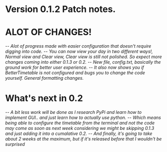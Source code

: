 #   Version 0.1.2 Patch notes.

#   ALOT OF CHANGES!
   -- *Alot of progress made with easier configuration that doesn't require digging into code.*
   -- *You can now view your day in two different ways!, Normal view and Clear view, Clear view is still not   polished. So expect more changes coming into either 0.1.3 or 0.2.*
   -- *New file, config.txt, basically the ground work for better user experience.*
   -- *It also now shows you if BetterTimetable is not configured and bugs you to change the code yourself.*
   *General formatting changes.*

#   What's next in 0.2

   -- *A bit less work will be done as I research PyPi and learn how to implement GUI.. and just learn how to actually use python.*
   -- *Which means being able to configure the timetable from the terminal and not the code may come as soon as next week considering we might be skipping 0.1.3 and just adding it into a cumalative 0.2.*
   -- *And finally, it's going to take about 2 weeks at the maximum, but if it's released before that I wouldn't be surprised* 